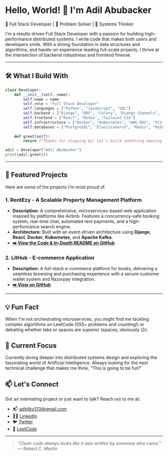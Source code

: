# Hello, World! 👋 I'm Adil Abubacker

🚀 Full Stack Developer | 🧠 Problem Solver | 🔧 Systems Thinker

I'm a results driven Full Stack Developer with a passion for building high-performance distributed systems. I write code that makes both users and developers smile. With a strong foundation in data structures and algorithms, and hands-on experience leading full-scale projects, I thrive at the intersection of backend robustness and frontend finesse.

---

## 🛠️ What I Build With

```python
class Developer:
    def __init__(self, name):
        self.name = name
        self.role = "Full Stack Developer"
        self.languages = ["Python", "JavaScript", "SQL"]
        self.backend = ["Django", "DRF", "Celery", "Django Channels", "WebSockets"]
        self.frontend = ["React", "Redux", "Tailwind CSS"]
        self.infrastructure = ["Docker", "Kubernetes", "AWS EKS", "EC2", "Kafka"]
        self.databases = ["PostgreSQL", "Elasticsearch", "Redis", "MySQL"]
        
    def greet(self):
        return f"Thanks for stopping by! Let's build something amazing together."

adil = Developer("Adil Abubacker")
print(adil.greet())
```

---

## 🚀 Featured Projects

Here are some of the projects I'm most proud of.

### 1. RentEzy - A Scalable Property Management Platform
* **Description:** A comprehensive, microservices-based web application inspired by platforms like Airbnb. Features a concurrency-safe booking system, real-time chat, automated rent payments, and a high-performance search engine.
* **Architecture:** Built with an event-driven architecture using **Django**, **React**, **Docker**, **Kubernetes**, and **Apache Kafka**.
* **[➡️ View the Code & In-Depth README on GitHub](https://github.com/your-username/rentezy)**

### 2. LitHub - E-commerce Application
* **Description:** A full-stack e-commerce platform for books, delivering a seamless browsing and purchasing experience with a secure customer wallet system and Razorpay integration.
* **[➡️ View on GitHub](https://github.com/your-username/lithub)**

---

## 💡 Fun Fact

When I'm not orchestrating microservices, you might find me tackling complex algorithms on LeetCode (555+ problems and counting!) or debating whether tabs or spaces are superior (spaces, obviously 😉).


## 🧠 Current Focus

Currently diving deeper into distributed systems design and exploring the fascinating world of Artificial Intelligence. Always looking for the next technical challenge that makes me think, "This is going to be fun!"

## 📫 Let's Connect

Got an interesting project or just want to talk? Reach out to me at:

- 📬 adhilkv313@gmail.com
-  🧑‍💼  [LinkedIn](https://www.linkedin.com/in/adil-abubacker-a63598232)
- 🐦 [Twitter](https://x.com/Adhil_kv_)
- 🧠 [LeetCode](https://leetcode.com/adil_28p/)

---


>*"Clean code always looks like it was written by someone who cares." — Robert C. Martin*
